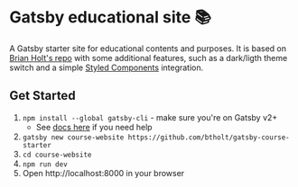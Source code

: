 # Gatsby educational site :books:

A Gatsby starter site for educational contents and purposes. It is based on [Brian Holt's repo](https://github.com/btholt/gatsby-course-starter) with some additional features, such as a dark/ligth theme switch and a simple [Styled Components](https://styled-components.com/) integration. 

## Get Started

1. `npm install --global gatsby-cli` - make sure you're on Gatsby v2+
   - See [docs here](https://next.gatsbyjs.org/docs/) if you need help
1. `gatsby new course-website https://github.com/btholt/gatsby-course-starter`
1. `cd course-website`
1. `npm run dev`
1. Open http://localhost:8000 in your browser

